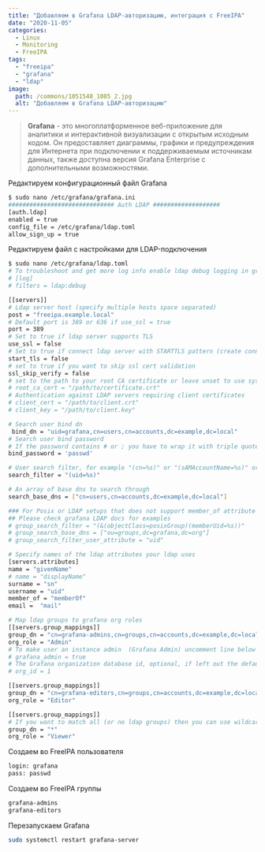 ```yaml
---
title: "Добавляем в Grafana LDAP-авторизацию, интеграция с FreeIPA"
date: "2020-11-05"
categories: 
  - Linux
  - Monitoring
  - FreeIPA
tags: 
  - "freeipa"
  - "grafana"
  - "ldap"
image:
  path: /commons/1051548_1085_2.jpg
  alt: "Добавляем в Grafana LDAP-авторизацию"
---
```


> **Grafana** - это многоплатформенное веб-приложение для аналитики и интерактивной визуализации с открытым исходным кодом. Он предоставляет диаграммы, графики и предупреждения для Интернета при подключении к поддерживаемым источникам данных, также доступна версия Grafana Enterprise с дополнительными возможностями.

Редактируем конфигурационный файл Grafana

```sh
$ sudo nano /etc/grafana/grafana.ini
############################## Auth LDAP ###################
[auth.ldap]
enabled = true
config_file = /etc/grafana/ldap.toml
allow_sign_up = true
```

Редактируем файл с настройками для LDAP-подключения

```sh
$ sudo nano /etc/grafana/ldap.toml
# To troubleshoot and get more log info enable ldap debug logging in grafana.ini
# [log]
# filters = ldap:debug

[[servers]]
# Ldap server host (specify multiple hosts space separated)
рost = "freeipa.example.local"
# Default port is 389 or 636 if use_ssl = true
port = 389
# Set to true if ldap server supports TLS
use_ssl = false
# Set to true if connect ldap server with STARTTLS pattern (create connection in insecure, then upgrade to secure connection with TLS)
start_tls = false
# set to true if you want to skip ssl cert validation
ssl_skip_verify = false
# set to the path to your root CA certificate or leave unset to use system defaults
# root_ca_cert = "/path/to/certificate.crt"
# Authentication against LDAP servers requiring client certificates
# client_cert = "/path/to/client.crt"
# client_key = "/path/to/client.key"

# Search user bind dn
 bind_dn = "uid=grafana,cn=users,cn=accounts,dc=example,dc=local"
# Search user bind password
# If the password contains # or ; you have to wrap it with triple quotes. Ex """#password;"""
bind_password = 'passwd'

# User search filter, for example "(cn=%s)" or "(sAMAccountName=%s)" or "(uid=%s)"
search_filter = "(uid=%s)"

# An array of base dns to search through
search_base_dns = ["cn=users,cn=accounts,dc=example,dc=local"]

### For Posix or LDAP setups that does not support member_of attribute you can define the below settings
## Please check grafana LDAP docs for examples
# group_search_filter = "(&(objectClass=posixGroup)(memberUid=%s))"
# group_search_base_dns = ["ou=groups,dc=grafana,dc=org"]
# group_search_filter_user_attribute = "uid"

# Specify names of the ldap attributes your ldap uses
[servers.attributes]
name = "givenName"
# name = "displayName"
surname = "sn"
username = "uid"
member_of = "memberOf"
email =  "mail"

# Map ldap groups to grafana org roles
[[servers.group_mappings]]
group_dn = "cn=grafana-admins,cn=groups,cn=accounts,dc=example,dc=local"
org_role = "Admin"
# To make user an instance admin  (Grafana Admin) uncomment line below
# grafana_admin = true
# The Grafana organization database id, optional, if left out the default org (id 1) will be used
# org_id = 1

[[servers.group_mappings]]
group_dn = "cn=grafana-editors,cn=groups,cn=accounts,dc=example,dc=local"
org_role = "Editor"

[[servers.group_mappings]]
# If you want to match all (or no ldap groups) then you can use wildcard
group_dn = "*"
org_role = "Viewer"
```

Создаем во FreeIPA пользователя

```sh
login: grafana
pass: passwd
```

Создаем во FreeIPA группы

```sh
grafana-admins
grafana-editors
```

Перезапускаем Grafana

```sh
sudo systemctl restart grafana-server
```